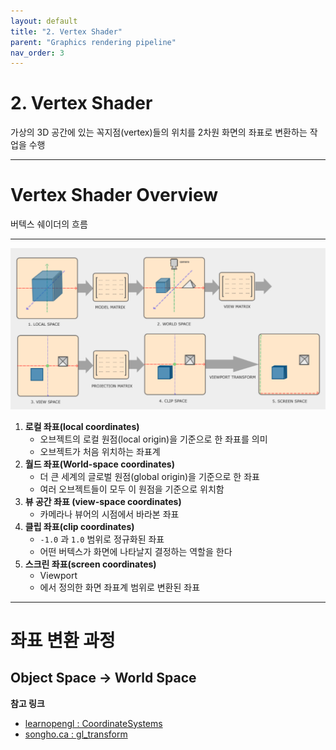 ```yaml
---
layout: default
title: "2. Vertex Shader"
parent: "Graphics rendering pipeline"
nav_order: 3
---
```


# 2. Vertex Shader
가상의 3D 공간에 있는 꼭지점(vertex)들의 위치를 2차원 화면의 좌표로 변환하는 작업을 수행

---

# Vertex Shader Overview
버텍스 쉐이더의 흐름

---
![](../../../images/vertexShaderOverview.png)

1. **로컬 좌표(local coordinates)** 
    - 오브젝트의 로컬 원점(local origin)을 기준으로 한 좌표를 의미
    - 오브젝트가 처음 위치하는 좌표계
2. **월드 좌표(World-space coordinates)**
   - 더 큰 세계의 글로벌 원점(global origin)을 기준으로 한 좌표
   - 여러 오브젝트들이 모두 이 원점을 기준으로 위치함
3. **뷰 공간 좌표 (view-space coordinates)**
   - 카메라나 뷰어의 시점에서 바라본 좌표
4. **클립 좌표(clip coordinates)**
   - `-1.0` 과 `1.0` 범위로 정규화된 좌표
   - 어떤 버텍스가 화면에 나타날지 결정하는 역할을 한다
5. **스크린 좌표(screen coordinates)**
   - Viewport 
   - 에서 정의한 화면 좌표계 범위로 변환된 좌표

---

# 좌표 변환 과정
## Object Space → World Space




**참고 링크**
- [learnopengl : CoordinateSystems](https://learnopengl.com/Getting-started/Coordinate-Systems)
- [songho.ca : gl_transform](https://www.songho.ca/opengl/gl_transform.html)